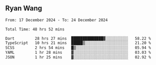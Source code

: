 ## Ryan Wang

<!--START_SECTION:waka-->

```txt
From: 17 December 2024 - To: 24 December 2024

Total Time: 48 hrs 52 mins

Dart         28 hrs 27 mins  ██████████████▓░░░░░░░░░░   58.22 %
TypeScript   10 hrs 21 mins  █████▒░░░░░░░░░░░░░░░░░░░   21.20 %
SCSS         2 hrs 54 mins   █▒░░░░░░░░░░░░░░░░░░░░░░░   05.94 %
YAML         1 hr 28 mins    ▓░░░░░░░░░░░░░░░░░░░░░░░░   03.03 %
JSON         1 hr 25 mins    ▓░░░░░░░░░░░░░░░░░░░░░░░░   02.92 %
```

<!--END_SECTION:waka-->
